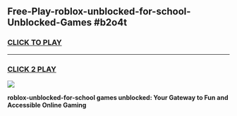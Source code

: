 
## Free-Play-roblox-unblocked-for-school-Unblocked-Games #b2o4t
<h3>
<a href="https://news.freeplayer.one?title=roblox-unblocked-for-school&ref=8M">CLICK TO PLAY</a></h3>
<hr>

<h3>
<a href="https://news.freeplayer.one?title=roblox-unblocked-for-school&ref=8M">CLICK 2 PLAY</a>
  
</h3>

<a href="https://news.freeplayer.one?title=roblox-unblocked-for-school&ref=8M"><img src="https://clearcache.store/games.png"></a>


**roblox-unblocked-for-school games unblocked: Your Gateway to Fun and Accessible Online Gaming**
